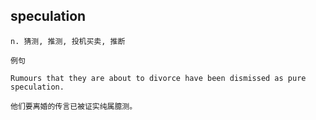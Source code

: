 ## speculation
```
n. 猜测, 推测, 投机买卖, 推断

例句

Rumours that they are about to divorce have been dismissed as pure speculation.

他们要离婚的传言已被证实纯属臆测。
```